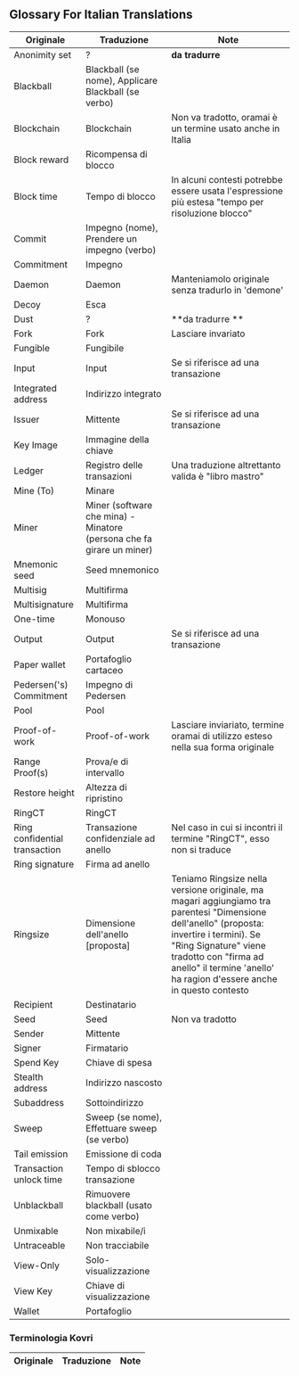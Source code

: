 ## Glossary For Italian Translations

| **Originale** | **Traduzione** | **Note** |
| --- | --- | --- |
| Anonimity set | ? | **da tradurre** |
| Blackball | Blackball (se nome), Applicare Blackball (se verbo) | |
| Blockchain | Blockchain | Non va tradotto, oramai è un termine usato anche in Italia |
| Block reward | Ricompensa di blocco |  |
| Block time | Tempo di blocco | In alcuni contesti potrebbe essere usata l'espressione più estesa "tempo per risoluzione blocco" |
| Commit | Impegno (nome), Prendere un impegno (verbo) | |
| Commitment | Impegno | |
| Daemon | Daemon | Manteniamolo originale senza tradurlo in 'demone' |
| Decoy | Esca | |
| Dust | ? | **da tradurre ** |
| Fork | Fork | Lasciare invariato |
| Fungible | Fungibile | |
| Input | Input | Se si riferisce ad una transazione |
| Integrated address | Indirizzo integrato | |
| Issuer | Mittente | Se si riferisce ad una transazione |
| Key Image | Immagine della chiave | |
| Ledger | Registro delle transazioni | Una traduzione altrettanto valida è "libro mastro" |
| Mine (To) | Minare | |
| Miner | Miner (software che mina) - Minatore (persona che fa girare un miner) | |
| Mnemonic seed | Seed mnemonico | |
| Multisig | Multifirma | |
| Multisignature | Multifirma | |
| One-time | Monouso | |
| Output | Output | Se si riferisce ad una transazione |
| Paper wallet | Portafoglio cartaceo | |
| Pedersen('s) Commitment | Impegno di Pedersen | |
| Pool | Pool | |
| Proof-of-work | Proof-of-work | Lasciare inviariato, termine oramai di utilizzo esteso nella sua forma originale |
| Range Proof(s) | Prova/e di intervallo | |
| Restore height | Altezza di ripristino | |
| RingCT | RingCT | |
| Ring confidential transaction | Transazione confidenziale ad anello | Nel caso in cui si incontri il termine "RingCT", esso non si traduce |
| Ring signature | Firma ad anello | |
| Ringsize | Dimensione dell'anello [proposta] | Teniamo Ringsize nella versione originale, ma magari aggiungiamo tra parentesi "Dimensione dell'anello" (proposta: invertire i termini). Se "Ring Signature" viene tradotto con "firma ad anello" il termine 'anello' ha ragion d'essere anche in questo contesto |
| Recipient | Destinatario | |
| Seed | Seed | Non va tradotto |
| Sender | Mittente | |
| Signer | Firmatario | |
| Spend Key | Chiave di spesa | |
| Stealth address | Indirizzo nascosto | |
| Subaddress | Sottoindirizzo | |
| Sweep | Sweep (se nome), Effettuare sweep (se verbo) | |
| Tail emission | Emissione di coda | |
| Transaction unlock time | Tempo di sblocco transazione | |
| Unblackball | Rimuovere blackball (usato come verbo) | |
| Unmixable | Non mixabile/i | |
| Untraceable | Non tracciabile | |
| View-Only | Solo-visualizzazione | |
| View Key | Chiave di visualizzazione | |
| Wallet | Portafoglio | |

### Terminologia Kovri

| **Originale** | **Traduzione** | **Note** |
| --- | --- | --- |
